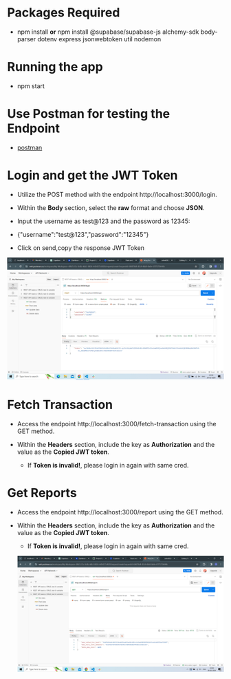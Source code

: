 # Packages Required

  - npm install <b>or</b> npm install @supabase/supabase-js alchemy-sdk body-parser dotenv express jsonwebtoken util nodemon 

# Running the app
 
  - npm start 

# Use Postman for testing the Endpoint

  - [postman](https://web.postman.co/workspace/My-Workspace~89b7c15c-0c0b-4db3-8836-4454373cf629/request/create?requestId=7d39237e-5df3-4533-8f74-57e389f21211) 

#  Login and get the JWT Token

  - Utilize the POST method with the endpoint http://localhost:3000/login.

  - Within the <b>Body</b> section, select the <b>raw</b> format and choose <b>JSON</b>.

  - Input the username as test@123 and the password as 12345:

  - {"username":"test@123","password":"12345"}

  - Click on send,copy the response JWT Token

  ![alt text](image.png)

  # Fetch Transaction

  - Access the endpoint http://localhost:3000/fetch-transaction using the GET method.

  - Within the <b>Headers</b> section, include the key as <b>Authorization</b> and the value as the <b>Copied JWT token</b>.
    - If <b>Token is invalid!</b>, please login in again with same cred.

   # Get Reports

  - Access the endpoint http://localhost:3000/report using the GET method.

  - Within the <b>Headers</b> section, include the key as <b>Authorization</b> and the value as the <b>Copied JWT token</b>.
    - If <b>Token is invalid!</b>, please login in again with same cred.

    ![alt text](image-1.png)

 
